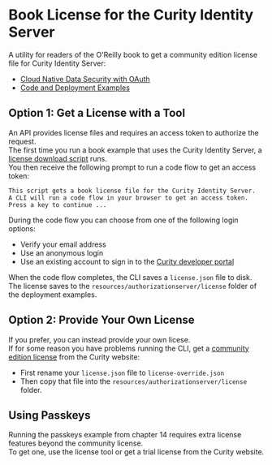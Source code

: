 # Book License for the Curity Identity Server

A utility for readers of the O'Reilly book to get a community edition license file for Curity Identity Server:

- [Cloud Native Data Security with OAuth](https://www.oreilly.com/library/view/cloud-native-data/9781098164874/)
- [Code and Deployment Examples](https://github.com/curityio/cloud-native-oauth-security-examples)

## Option 1: Get a License with a Tool

An API provides license files and requires an access token to authorize the request.\
The first time you run a book example that uses the Curity Identity Server, a [license download script](https://github.com/curityio/cloud-native-oauth-security-examples/tree/main/resources/authorizationserver/license/download-license.sh) runs.\
You then receive the following prompt to run a code flow to  get an access token:

```text
This script gets a book license file for the Curity Identity Server.
A CLI will run a code flow in your browser to get an access token.
Press a key to continue ...
```

During the code flow you can choose from one of the following login options:

- Verify your email address
- Use an anonymous login
- Use an existing account to sign in to the [Curity developer portal](https://developer.curity.io)

When the code flow completes, the CLI saves a `license.json` file to disk.\
The license saves to the `resources/authorizationserver/license` folder of the deployment examples.

## Option 2: Provide Your Own License

If you prefer, you can instead provide your own licese.\
If for some reason you have problems running the CLI, get a [community edition license](https://developer.curity.io/community-edition/) from the Curity website:

- First rename your `license.json` file to `license-override.json`
- Then copy that file into the `resources/authorizationserver/license` folder.

## Using Passkeys

Running the passkeys example from chapter 14 requires extra license features beyond the community license.\
To get one, use the license tool or get a trial license from the Curity website.
